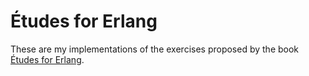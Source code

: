 
# Études for Erlang

These are my implementations of the exercises proposed by the book [Études for Erlang](https://github.com/oreillymedia/etudes-for-erlang).